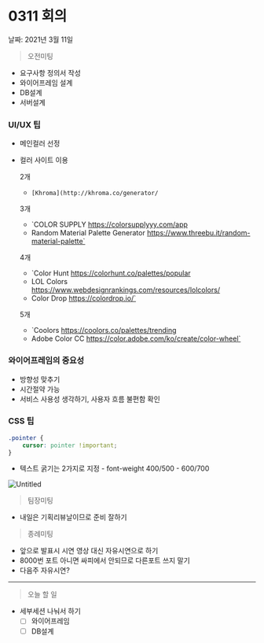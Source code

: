 # 0311 회의

날짜: 2021년 3월 11일

> 오전미팅

- 요구사항 정의서 작성
- 와이어프레임 설계
- DB설계
- 서버설계

### UI/UX 팁

- 메인컬러 선정
- 컬러 사이트 이용

    2개

    - `[Khroma](http://khroma.co/generator/`

    3개

    - `COLOR SUPPLY https://colorsupplyyy.com/app
    - Random Material Palette Generator https://www.threebu.it/random-material-palette`

    4개

    - `Color Hunt https://colorhunt.co/palettes/popular
    - LOL Colors https://www.webdesignrankings.com/resources/lolcolors/
    - Color Drop https://colordrop.io/`

    5개

    - `Coolors https://coolors.co/palettes/trending
    - Adobe Color CC https://color.adobe.com/ko/create/color-wheel`

### 와이어프레임의 중요성

- 방향성 맞추기
- 시간절약 가능
- 서비스 사용성 생각하기, 사용자 흐름 불편함 확인

### CSS 팁

```css
.pointer {
	cursor: pointer !important;
}
```

- 텍스트 굵기는 2가지로 지정 - font-weight 400/500 - 600/700

![Untitled](/uploads/2c708992dbe7ad77f70c8ed9e2cd649c/Untitled.png)

> 팀장미팅

- 내일은 기획리뷰날이므로 준비 잘하기

> 종례미팅

- 앞으로 발표시 시연 영상 대신 자유시연으로 하기
- 8000번 포트 아니면 싸피에서 안되므로 다른포트 쓰지 말기
- 다음주 자유시연?

---

> 오늘 할 일

- 세부세션 나눠서 하기
    - [ ]  와이어프레임
    - [ ]  DB설계